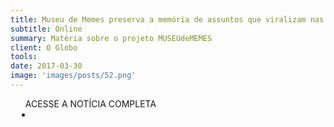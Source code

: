 ```yaml
---
title: Museu de Memes preserva a memória de assuntos que viralizam nas redes
subtitle: Online
summary: Matéria sobre o projeto MUSEUdeMEMES
client: O Globo
tools: 
date: 2017-03-30
image: 'images/posts/52.png'
---
```




<div class="post__share"><ul class="share__list list-reset">ACESSE A NOTÍCIA COMPLETA<li class="share__item" style="margin-left: 10px"><a class="share__link share__facebook" style="background: #fa5657" href="http://oglobo.globo.com/rio/museu-de-memes-preserva-memoria-de-assuntos-que-viralizam-nas-redes-21104316?utm_source=Twitter&utm_medium=Social&utm_campaign=compartilhar" title="Link" rel="nofollow"><i class="fa-solid fa-link"></i></a></li></ul></div>
<!-- <div class="gallery-box"><div class="gallery"><img src="/clipping/images/example-1.jpg" loading="lazy" alt="Project"><img src="/clipping/images/example-2.jpg" loading="lazy" alt="Project"></div><em>Gallery / <a href="https://www.freepik.com/" target="_blank">Freepic</a></em></div> -->